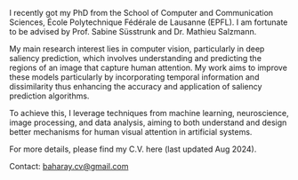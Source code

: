 I recently got my PhD from the School of Computer and Communication Sciences, École Polytechnique Fédérale de Lausanne (EPFL). I am fortunate to be advised by Prof. Sabine Süsstrunk and Dr. Mathieu Salzmann.

My main research interest lies in computer vision, particularly in deep saliency prediction, which involves understanding and predicting the regions of an image that capture human attention. My work aims to improve these models particularly by incorporating temporal information and dissimilarity thus enhancing the accuracy and application of saliency prediction algorithms.

To achieve this, I leverage techniques from machine learning, neuroscience, image processing, and data analysis, aiming to both understand and design better mechanisms for human visual attention in artificial systems.

For more details, please find my C.V. here (last updated Aug 2024).

Contact: baharay.cv@gmail.com
